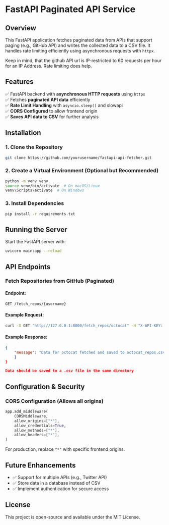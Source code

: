 # FastAPI Paginated API Service

## Overview
This FastAPI application fetches paginated data from APIs that support paging (e.g., GitHub API) and writes the collected data to a CSV file. It handles rate limiting efficiently using asynchronous requests with `httpx`.

Keep in mind, that the github API url is IP-restricted to 60 requests per hour for an IP Address. Rate limiting does help.

## Features
✅ FastAPI backend with **asynchronous HTTP requests** using `httpx`  
✅ Fetches **paginated API data** efficiently  
✅ **Rate Limit Handling** with `asyncio.sleep()` and slowapi   
✅ **CORS Configured** to allow frontend origin  
✅ **Saves API data to CSV** for further analysis  

## Installation
### **1. Clone the Repository**
```bash
git clone https://github.com/yourusername/fastapi-api-fetcher.git
```

### **2. Create a Virtual Environment (Optional but Recommended)**
```bash
python -m venv venv
source venv/bin/activate  # On macOS/Linux
venv\Scripts\activate  # On Windows
```

### **3. Install Dependencies**
```bash
pip install -r requirements.txt
```

## Running the Server
Start the FastAPI server with:
```bash
uvicorn main:app --reload
```

## API Endpoints
### **Fetch Repositories from GitHub (Paginated)**
#### **Endpoint:**
```http
GET /fetch_repos/{username}
```
#### **Example Request:**
```bash
curl -X GET "http://127.0.0.1:8000/fetch_repos/octocat" -H "X-API-KEY: your_api_key"
```
#### **Example Response:**
```json
{
    "message": "Data for octocat fetched and saved to octocat_repos.csv.",
    }
}

Data should be saved to a .csv file in the same directory
```

## Configuration & Security
### **CORS Configuration** (Allows all origins)
```python
app.add_middleware(
    CORSMiddleware,
    allow_origins=["*"],
    allow_credentials=True,
    allow_methods=["*"],
    allow_headers=["*"],
)
```
For production, replace `"*"` with specific frontend origins.


## Future Enhancements
- ✅ Support for multiple APIs (e.g., Twitter API)
- ✅ Store data in a database instead of CSV
- ✅ Implement authentication for secure access

## License
This project is open-source and available under the MIT License.
